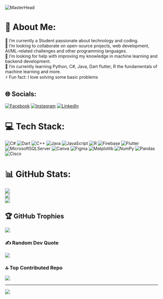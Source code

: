 ![MasterHead](https://user-images.githubusercontent.com/31365698/215766037-54403913-12c6-48a2-a58a-6090e1ea9f19.gif)
# 💫 About Me:
🔭 I’m currently a Student passionate about technology and coding.<br>👯 I’m looking to collaborate on open-source projects, web development, AI/ML-related challenges and other programming languages.<br>🤝 I’m looking for help with improving my knowledge in machine learning and backend development.<br>🌱 I’m currently learning Python, C#, Java, Dart flutter, R the fundamentals of machine learning and more.<br>⚡ Fun fact: I love solving some basic problems


## 🌐 Socials:
[![Facebook](https://img.shields.io/badge/Facebook-%231877F2.svg?logo=Facebook&logoColor=white)](https://www.facebook.com/people/%D0%90%D0%BD%D0%B4%D1%80%D0%B5%D0%B9-%D0%9A%D1%83%D0%B7%D0%BD%D0%B5%D1%86%D0%BE%D0%B2/pfbid0nJj48ApvcpFtL1t5wpWcr71QLKTbrb6D2yHtLNfyVFkkvRMejAzz21TPAaoX1W8Kl/?mibextid=ZbWKwL) [![Instagram](https://img.shields.io/badge/Instagram-%23E4405F.svg?logo=Instagram&logoColor=white)](https://www.instagram.com/luai.m1) [![LinkedIn](https://img.shields.io/badge/LinkedIn-%230077B5.svg?logo=linkedin&logoColor=white)](https://www.linkedin.com/in/luaiMohammed/) 

# 💻 Tech Stack:
![C#](https://img.shields.io/badge/c%23-%23239120.svg?style=plastic&logo=csharp&logoColor=white) ![Dart](https://img.shields.io/badge/dart-%230175C2.svg?style=plastic&logo=dart&logoColor=white) ![C++](https://img.shields.io/badge/c++-%2300599C.svg?style=plastic&logo=c%2B%2B&logoColor=white) ![Java](https://img.shields.io/badge/java-%23ED8B00.svg?style=plastic&logo=openjdk&logoColor=white) ![JavaScript](https://img.shields.io/badge/javascript-%23323330.svg?style=plastic&logo=javascript&logoColor=%23F7DF1E) ![R](https://img.shields.io/badge/r-%23276DC3.svg?style=plastic&logo=r&logoColor=white) ![Firebase](https://img.shields.io/badge/firebase-%23039BE5.svg?style=plastic&logo=firebase) ![Flutter](https://img.shields.io/badge/Flutter-%2302569B.svg?style=plastic&logo=Flutter&logoColor=white) ![MicrosoftSQLServer](https://img.shields.io/badge/Microsoft%20SQL%20Server-CC2927?style=plastic&logo=microsoft%20sql%20server&logoColor=white) ![Canva](https://img.shields.io/badge/Canva-%2300C4CC.svg?style=plastic&logo=Canva&logoColor=white) ![Figma](https://img.shields.io/badge/figma-%23F24E1E.svg?style=plastic&logo=figma&logoColor=white) ![Matplotlib](https://img.shields.io/badge/Matplotlib-%23ffffff.svg?style=plastic&logo=Matplotlib&logoColor=black) ![NumPy](https://img.shields.io/badge/numpy-%23013243.svg?style=plastic&logo=numpy&logoColor=white) ![Pandas](https://img.shields.io/badge/pandas-%23150458.svg?style=plastic&logo=pandas&logoColor=white) ![Cisco](https://img.shields.io/badge/cisco-%23049fd9.svg?style=plastic&logo=cisco&logoColor=black)
# 📊 GitHub Stats:
![](https://github-readme-stats.vercel.app/api?username=Luaim&theme=default_repocard&hide_border=false&include_all_commits=true&count_private=true)<br/>
![](https://github-readme-streak-stats.herokuapp.com/?user=Luaim&theme=default_repocard&hide_border=false)<br/>
![](https://github-readme-stats.vercel.app/api/top-langs/?username=Luaim&theme=default_repocard&hide_border=false&include_all_commits=true&count_private=true&layout=compact)

## 🏆 GitHub Trophies
![](https://github-profile-trophy.vercel.app/?username=Luaim&theme=radical&no-frame=false&no-bg=true&margin-w=4)

### ✍️ Random Dev Quote
![](https://quotes-github-readme.vercel.app/api?type=vetical&theme=gruvbox)

### 🔝 Top Contributed Repo
![](https://github-contributor-stats.vercel.app/api?username=Luaim&limit=5&theme=default_repocard&combine_all_yearly_contributions=true)


---
[![](https://visitcount.itsvg.in/api?id=Luaim&icon=0&color=0)](https://visitcount.itsvg.in)


